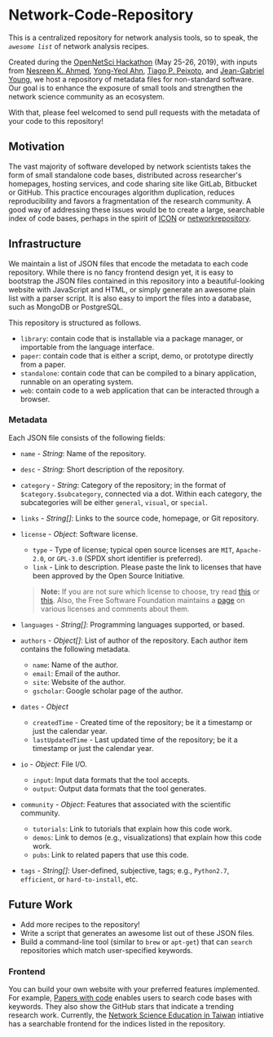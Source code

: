 # Network-Code-Repository
This is a centralized repository for network analysis tools, so to speak,
the _`awesome list`_ of network analysis recipes.

Created during the [OpenNetSci Hackathon](https://opennetsci.github.io/) (May 25-26, 2019), with inputs from
[Nesreen K. Ahmed](http://nesreenahmed.com/),
[Yong-Yeol Ahn](http://yongyeol.com/),
[Tiago P. Peixoto](https://skewed.de/), and
[Jean-Gabriel Young](https://www.jgyoung.ca/),
we host a repository of metadata files for non-standard software.
Our goal is to enhance the exposure of small tools and strengthen the network science community as an ecosystem.

With that, please feel welcomed to send pull requests with the metadata of your code to this repository!

## Motivation
The vast majority of software developed by network scientists takes the form of small standalone code bases,
distributed across researcher's homepages, hosting services, and code sharing site like GitLab, Bitbucket or
GitHub. This practice encourages algorithm duplication, reduces reproducibility and favors a fragmentation of
the research community. A good way of addressing these issues would be to create a large, searchable index of
code bases, perhaps in the spirit of [ICON](https://icon.colorado.edu/) or
[networkrepository](http://networkrepository.com/).

## Infrastructure
We maintain a list of JSON files that encode the metadata to each code repository.
While there is no fancy frontend design yet, it is easy to bootstrap the JSON files contained in this repository
into a beautiful-looking website with JavaScript and HTML, or simply generate an awesome plain list with a parser
script. It is also easy to import the files into a database, such as MongoDB or PostgreSQL.

This repository is structured as follows.

* `library`: contain code that is installable via a package manager, or importable from the language interface.
* `paper`: contain code that is either a script, demo, or prototype directly from a paper.
* `standalone`: contain code that can be compiled to a binary application, runnable on an operating system.
* `web`: contain code to a web application that can be interacted through a browser.

### Metadata

Each JSON file consists of the following fields:

* `name` - _String_: Name of the repository.

* `desc` - _String_: Short description of the repository.

* `category` - _String_: Category of the repository; in the format of `$category.$subcategory`, connected via a dot.
  Within each category, the subcategories will be either `general`, `visual`, or `special`.

* `links` - _String[]_: Links to the source code, homepage, or Git repository.

* `license` - _Object_: Software license.
   * `type` - Type of license; typical open source licenses are `MIT`, `Apache-2.0`, or `GPL-3.0`
     (SPDX short identifier is preferred).
   * `link` - Link to description. 
     Please paste the link to licenses that have been approved by the Open Source Initiative.
   > __Note:__
   > If you are not sure which license to choose, try read [this](https://choosealicense.com/) or [this](https://opensource.org/licenses/alphabetical).
   > Also, the Free Software Foundation maintains a [page](https://www.gnu.org/licenses/license-list.html)
   > on various licenses and comments about them. 

* `languages` - _String[]_: Programming languages supported, or based.

* `authors` - _Object[]_: List of author of the repository. Each author item contains the following metadata.
   * `name`: Name of the author.
   * `email`: Email of the author.
   * `site`: Website of the author.
   * `gscholar`: Google scholar page of the author.

* `dates` - _Object_ 
   * `createdTime` - Created time of the repository; be it a timestamp or just the calendar year.
   * `lastUpdatedTime` - Last updated time of the repository; be it a timestamp or just the calendar year.

* `io` - _Object_: File I/O.
   * `input`: Input data formats that the tool accepts.
   * `output`: Output data formats that the tool generates.

* `community` - _Object_: Features that associated with the scientific community.
   * `tutorials`: Link to tutorials that explain how this code work.
   * `demos`: Link to demos (e.g., visualizations) that explain how this code work.
   * `pubs`: Link to related papers that use this code.

* `tags` - _String[]_: User-defined, subjective, tags; e.g., `Python2.7`, `efficient`, or `hard-to-install`, etc.

## Future Work
* Add more recipes to the repository!
* Write a script that generates an awesome list out of these JSON files.
* Build a command-line tool (similar to ``brew`` or ``apt-get``) that can ``search``
  repositories which match user-specified keywords.

### Frontend
You can build your own website with your preferred features implemented.
For example, [Papers with code](https://paperswithcode.com) enables users to search code bases with keywords.
They also show the GitHub stars that indicate a trending research work.
Currently, the [Network Science Education in Taiwan](https://netscied.tw/tools)
intiative has a searchable frontend for the indices listed in the repository. 
